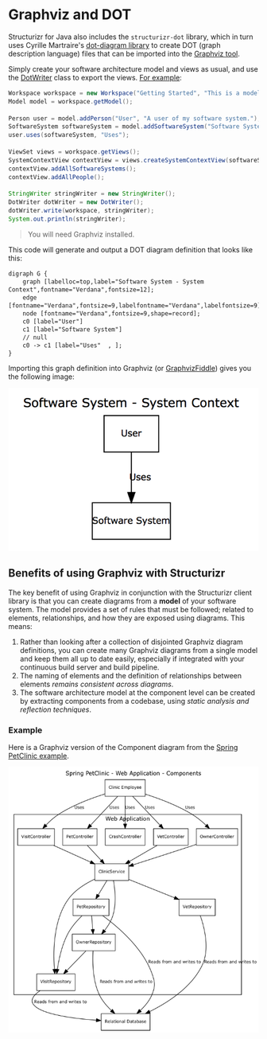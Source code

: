 # Graphviz and DOT

Structurizr for Java also includes the ```structurizr-dot``` library, which in turn uses Cyrille Martraire's [dot-diagram library](https://github.com/LivingDocumentation/dot-diagram) to create DOT (graph description language) files that can be imported into the [Graphviz tool](http://www.graphviz.org).

Simply create your software architecture model and views as usual, and use the [DotWriter](https://github.com/structurizr/java/blob/master/structurizr-dot/src/com/structurizr/io/dot/DotWriter.java) class to export the views. [For example](https://github.com/structurizr/java/blob/master/structurizr-dot/src/com/structurizr/io/dot/DotWriterExample.java):

```java
Workspace workspace = new Workspace("Getting Started", "This is a model of my software system.");
Model model = workspace.getModel();

Person user = model.addPerson("User", "A user of my software system.");
SoftwareSystem softwareSystem = model.addSoftwareSystem("Software System", "My software system.");
user.uses(softwareSystem, "Uses");

ViewSet views = workspace.getViews();
SystemContextView contextView = views.createSystemContextView(softwareSystem, "SystemContext", "An example of a System Context diagram.");
contextView.addAllSoftwareSystems();
contextView.addAllPeople();

StringWriter stringWriter = new StringWriter();
DotWriter dotWriter = new DotWriter();
dotWriter.write(workspace, stringWriter);
System.out.println(stringWriter);
```

> You will need Graphviz installed.

This code will generate and output a DOT diagram definition that looks like this:

```
digraph G {
	graph [labelloc=top,label="Software System - System Context",fontname="Verdana",fontsize=12];
	edge [fontname="Verdana",fontsize=9,labelfontname="Verdana",labelfontsize=9];
	node [fontname="Verdana",fontsize=9,shape=record];
	c0 [label="User"]
	c1 [label="Software System"]
	// null
	c0 -> c1 [label="Uses"  , ];
}
```

Importing this graph definition into Graphviz (or [GraphvizFiddle](https://stamm-wilbrandt.de/GraphvizFiddle/)) gives you the following image:

![A simple Graphviz diagram](images/graphviz-getting-started.png)

## Benefits of using Graphviz with Structurizr

The key benefit of using Graphviz in conjunction with the Structurizr client library is that you can create diagrams from a __model__ of your software system. The model provides a set of rules that must be followed; related to elements, relationships, and how they are exposed using diagrams. This means:

1. Rather than looking after a collection of disjointed Graphviz diagram definitions, you can create many Graphviz diagrams from a single model and keep them all up to date easily, especially if integrated with your continuous build server and build pipeline.
1. The naming of elements and the definition of relationships between elements _remains consistent across diagrams_.
1. The software architecture model at the component level can be created by extracting components from a codebase, using _static analysis and reflection techniques_.

### Example

Here is a Graphviz version of the Component diagram from the [Spring PetClinic example](https://structurizr.com/share/1#components).

![](images/graphviz-spring-petclinic-components.png)